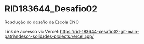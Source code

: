 # RID183644_Desafio02
Resolução do desafio da Escola DNC

Link de aceesso via Vercel: https://rid-183644-desafio02-git-main-patriandeson-solidades-projects.vercel.app/
